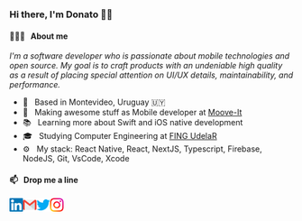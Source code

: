 ### Hi there, I'm Donato 👋🏻

#### 👨🏻‍💻 &nbsp; About me

*I'm a software developer who is passionate about mobile technologies and open source. My goal is to craft products with an undeniable high quality as a result of placing special attention on UI/UX details, maintainability, and performance.*

- 📍 &nbsp; Based in Montevideo, Uruguay 🇺🇾 
- 💼 &nbsp; Making awesome stuff as Mobile developer at [Moove-It](https://moove-it.com/)
- 📚 &nbsp; Learning more about Swift and iOS native development
- 🎓 &nbsp; Studying Computer Engineering at [FING UdelaR](https://www.fing.edu.uy/)
- ⚙️ &nbsp; My stack: React Native, React, NextJS, Typescript, Firebase, NodeJS, Git, VsCode, Xcode

#### 📫 &nbsp; Drop me a line

<a href="https://in.linkedin.com/in/donatoaguirre24">
  <img align="left" alt="Donato Aguirre | Linkedin" width="24px" src="https://github.com/donatoaguirre24/donatoaguirre24/blob/master/linkedin.svg" />
</a>
<a href="mailto:donatoaguirre24@gmail.com">
  <img align="left" alt="Donato Aguirre | Gmail" width="24px" src="https://github.com/donatoaguirre24/donatoaguirre24/blob/master/gmail.svg" />
</a>
<a href="https://twitter.com/donatoaguirre24">
  <img align="left" alt="Donato Aguirre | Twitter" width="24px" src="https://github.com/donatoaguirre24/donatoaguirre24/blob/master/twitter.svg" />
</a>
<a href="https://www.instagram.com/donatoaguirre24/">
  <img align="left" alt="Donato Aguirre | Instagram" width="24px" src="https://github.com/donatoaguirre24/donatoaguirre24/blob/master/instagram.svg" />
</a>
